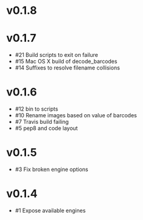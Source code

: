 # v0.1.8

# v0.1.7
- #21 Build scripts to exit on failure
- #15 Mac OS X build of decode_barcodes
- #14 Suffixes to resolve filename collisions

# v0.1.6
- #12 bin to scripts
- #10 Rename images based on value of barcodes
- #7 Travis build failing
- #5 pep8 and code layout

# v0.1.5
- #3 Fix broken engine options

# v0.1.4
- #1 Expose available engines
